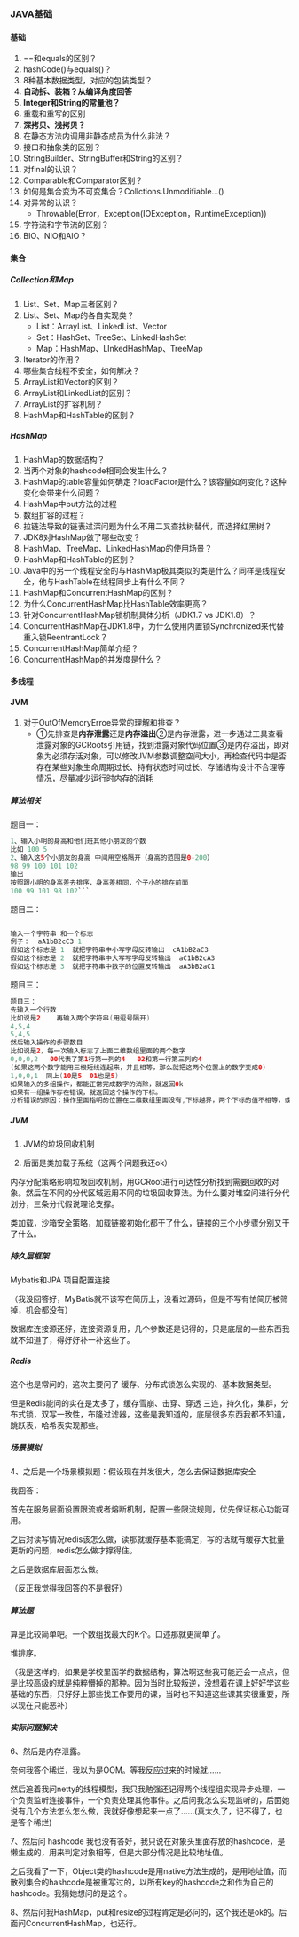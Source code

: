 ### JAVA基础

#### 基础

1. ==和equals的区别？
2. hashCode()与equals()？
3. 8种基本数据类型，对应的包装类型？
4. **自动拆、装箱？从编译角度回答**
5. **Integer和String的常量池？**
6. 重载和重写的区别
7. **深拷贝、浅拷贝？**
8. 在静态方法内调用非静态成员为什么非法？
9. 接口和抽象类的区别？
10. StringBuilder、StringBuffer和String的区别？
11. 对final的认识？
12. Comparable和Comparator区别？
13. 如何是集合变为不可变集合？Collctions.Unmodifiable...()
14. 对异常的认识？
    - Throwable(Error，Exception(IOException，RuntimeException))
15. 字符流和字节流的区别？
16. BIO、NIO和AIO？

#### 集合

##### Collection和Map

1. List、Set、Map三者区别？
2. List、Set、Map的各自实现类？
   - List：ArrayList、LinkedList、Vector
   - Set：HashSet、TreeSet、LinkedHashSet
   - Map：HashMap、LInkedHashMap、TreeMap
3. Iterator的作用？
4. 哪些集合线程不安全，如何解决？
5. ArrayList和Vector的区别？
6. ArrayList和LinkedList的区别？
7. ArrayList的扩容机制？
8. HashMap和HashTable的区别？

##### HashMap

1. HashMap的数据结构？
2. 当两个对象的hashcode相同会发生什么？
3. HashMap的table容量如何确定？loadFactor是什么？该容量如何变化？这种变化会带来什么问题？
4. HashMap中put方法的过程
5. 数组扩容的过程？
6. 拉链法导致的链表过深问题为什么不用二叉查找树替代，而选择红黑树？
7. JDK8对HashMap做了哪些改变？
8. HashMap、TreeMap、LinkedHashMap的使用场景？
9. HashMap和HashTable的区别？
10. Java中的另一个线程安全的与HashMap极其类似的类是什么？同样是线程安全，他与HashTable在线程同步上有什么不同？
11. HashMap和ConcurrentHashMap的区别？
12. 为什么ConcurrentHashMap比HashTable效率更高？
13. 针对ConcurrentHashMap锁机制具体分析（JDK1.7 vs JDK1.8）？
14. ConcurrentHashMap在JDK1.8中，为什么使用内置锁Synchronized来代替重入锁ReentrantLock？
15. ConcurrentHashMap简单介绍？
16. ConcurrentHashMap的并发度是什么？

#### 多线程

#### JVM

1. 对于OutOfMemoryErroe异常的理解和排查？
   - ①先排查是**内存泄露**还是**内存溢出**②是内存泄露，进一步通过工具查看泄露对象的GCRoots引用链，找到泄露对象代码位置③是内存溢出，即对象为必须存活对象，可以修改JVM参数调整空间大小，再检查代码中是否存在某些对象生命周期过长、持有状态时间过长、存储结构设计不合理等情况，尽量减少运行时内存的消耗

##### 算法相关

题目一：

```java
1、输入小明的身高和他们班其他小朋友的个数
比如 100 5
2、输入这5个小朋友的身高 中间用空格隔开（身高的范围是0-200）
98 99 100 101 102
输出
按照跟小明的身高差去排序，身高差相同，个子小的排在前面
100 99 101 98 102```
```

题目二：

```java

输入一个字符串 和一个标志
例子：  aA1bB2cC3 1
假如这个标志是 1  就把字符串中小写字母反转输出  cA1bB2aC3
假如这个标志是 2  就把字符串中大写写字母反转输出  aC1bB2cA3
假如这个标志是 3  就把字符串中数字的位置反转输出  aA3bB2aC1
```

题目三：

```java
题目三：
先输入一个行数
比如说是2    再输入两个字符串(用逗号隔开)
4,5,4
5,4,5
然后输入操作的步骤数目
比如说是2，每一次输入标志了上面二维数组里面的两个数字
0,0,0,2   00代表了第1行第一列的4   02和第一行第三列的4  
(如果这两个数字能用三根短线连起来，并且相等，那么就把这两个位置上的数字变成0)
1,0,0,1  同上(10是5  01也是5)
如果输入的多组操作，都能正常完成数字的消除，就返回0k
如果有一组操作存在错误，就返回这个操作的下标。
分析错误的原因：操作里面指明的位置在二维数组里面没有,下标越界，两个下标的值不相等，或者就是不能用三个短线把这两个数连起来
```

##### JVM

1. JVM的垃圾回收机制

2. 后面是类加载子系统（这两个问题我还ok）

内存分配策略影响垃圾回收机制，用GCRoot进行可达性分析找到需要回收的对象。然后在不同的分代区域运用不同的垃圾回收算法。为什么要对堆空间进行分代划分，三条分代假说理论支撑。

类加载，沙箱安全策略，加载链接初始化都干了什么，链接的三个小步骤分别又干了什么。

##### 持久层框架

Mybatis和JPA 项目配置连接

（我没回答好，MyBatis就不该写在简历上，没看过源码，但是不写有怕简历被筛掉，机会都没有）

数据库连接源还好，连接资源复用，几个参数还是记得的，只是底层的一些东西我就不知道了，得好好补一补这些了。

##### Redis

这个也是常问的，这次主要问了 缓存、分布式锁怎么实现的、基本数据类型。

但是Redis能问的实在是太多了，缓存雪崩、击穿、穿透 三连，持久化，集群，分布式锁，双写一致性，布隆过滤器，这些是我知道的，底层很多东西我都不知道，跳跃表，哈希表实现那些。

##### 场景模拟

4、之后是一个场景模拟题：假设现在并发很大，怎么去保证数据库安全

我回答：

首先在服务层面设置限流或者熔断机制，配置一些限流规则，优先保证核心功能可用。

之后对读写情况redis该怎么做，读那就缓存基本能搞定，写的话就有缓存大批量更新的问题，redis怎么做才撑得住。

之后是数据库层面怎么做。

（反正我觉得我回答的不是很好）

##### 算法题

算是比较简单吧。一个数组找最大的K个。口述那就更简单了。

堆排序。

（我是这样的，如果是学校里面学的数据结构，算法啊这些我可能还会一点点，但是比较高级的就是纯粹懵掉的那种。因为当时比较叛逆，没想着在课上好好学这些基础的东西，只好好上那些找工作要用的课，当时也不知道这些课其实很重要，所以现在只能恶补）

##### 实际问题解决

6、然后是内存泄露。

奈何我答个稀烂，我以为是OOM。等我反应过来的时候就......

然后追着我问netty的线程模型，我只我勉强还记得两个线程组实现异步处理，一个负责监听连接事件，一个负责处理其他事件。之后问我怎么实现监听的，后面她说有几个方法怎么怎么做，我就好像想起来一点了......(真太久了，记不得了，也是答个稀烂)



7、然后问 hashcode 我也没有答好，我只说在对象头里面存放的hashcode，是懒生成的，用来判定对象相等，但是大部分情况是比较地址值。

之后我看了一下，Object类的hashcode是用native方法生成的，是用地址值，而散列集合的hashcode是被重写过的，以所有key的hashcode之和作为自己的hashcode。我猜她想问的是这个。

8、然后问我HashMap，put和resize的过程肯定是必问的，这个我还是ok的。后面问ConcurrentHashMap，也还行。